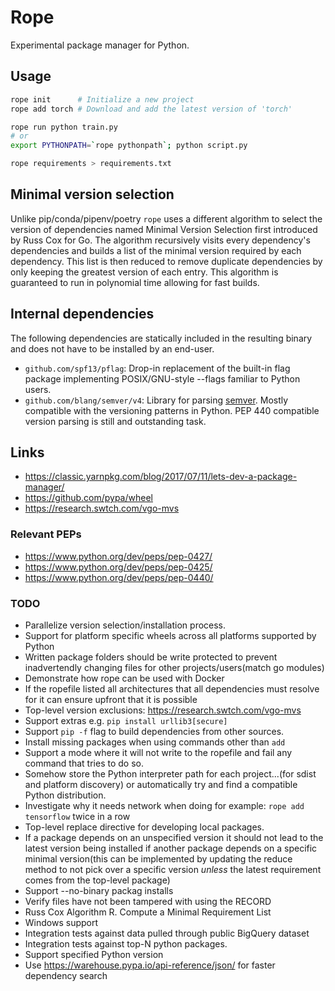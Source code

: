 # Rope

Experimental package manager for Python.

## Usage

``` bash
rope init      # Initialize a new project
rope add torch # Download and add the latest version of 'torch'

rope run python train.py
# or
export PYTHONPATH=`rope pythonpath`; python script.py

rope requirements > requirements.txt
```

## Minimal version selection

Unlike pip/conda/pipenv/poetry `rope` uses a different algorithm to select the version of dependencies named Minimal Version Selection first introduced by Russ Cox for Go. The algorithm recursively visits every dependency's dependencies and builds a list of the minimal version required by each dependency. This list is then reduced to remove duplicate dependencies by only keeping the greatest version of each entry. This algorithm is guaranteed to run in polynomial time allowing for fast builds.

## Internal dependencies

The following dependencies are statically included in the resulting binary and does not have to be installed by an end-user.

- `github.com/spf13/pflag`: Drop-in replacement of the built-in flag package implementing POSIX/GNU-style --flags familiar to Python users.
- `github.com/blang/semver/v4`: Library for parsing [semver](https://semver.org). Mostly compatible with the versioning patterns in Python. PEP 440 compatible version parsing is still and outstanding task.

## Links

- https://classic.yarnpkg.com/blog/2017/07/11/lets-dev-a-package-manager/
- https://github.com/pypa/wheel
- https://research.swtch.com/vgo-mvs

### Relevant PEPs
- https://www.python.org/dev/peps/pep-0427/
- https://www.python.org/dev/peps/pep-0425/
- https://www.python.org/dev/peps/pep-0440/

### TODO

- Parallelize version selection/installation process.
- Support for platform specific wheels across all platforms supported by Python
- Written package folders should be write protected to prevent inadvertendly changing files for other projects/users(match go modules)
- Demonstrate how rope can be used with Docker
- If the ropefile listed all architectures that all dependencies must resolve for it can ensure upfront that it is possible
- Top-level version exclusions: https://research.swtch.com/vgo-mvs
- Support extras e.g. `pip install urllib3[secure]`
- Support `pip -f` flag to build dependencies from other sources.
- Install missing packages when using commands other than `add`
- Support a mode where it will not write to the ropefile and fail any command that tries to do so.
- Somehow store the Python interpreter path for each project...(for sdist and platform discovery) or automatically try and find a compatible Python distribution.
- Investigate why it needs network when doing for example: `rope add tensorflow` twice in a row
- Top-level replace directive for developing local packages.
- If a package depends on an unspecified version it should not lead to the latest version being installed if another package depends on a specific minimal version(this can be implemented by updating the reduce method to not pick <latest> over a specific version *unless* the latest requirement comes from the top-level package)
- Support --no-binary packag installs
- Verify files have not been tampered with using the RECORD
- Russ Cox Algorithm R. Compute a Minimal Requirement List
- Windows support
- Integration tests against data pulled through public BigQuery dataset
- Integration tests against top-N python packages.
- Support specified Python version
- Use https://warehouse.pypa.io/api-reference/json/ for faster dependency search
